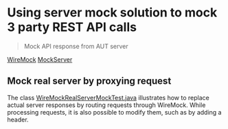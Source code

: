 # Using server mock solution to mock 3 party REST API calls

> Mock API response from AUT server

[WireMock](https://wiremock.org/)
[MockServer](https://mock-server.com/)

## Mock real server by proxying request

The class [WireMockRealServerMockTest.java](src/test/java/com/skryl/edu/WireMockRealServerMockTest.java) illustrates how
to replace actual server responses by routing requests through WireMock. While processing requests, it is also possible
to modify them, such as by adding a header.